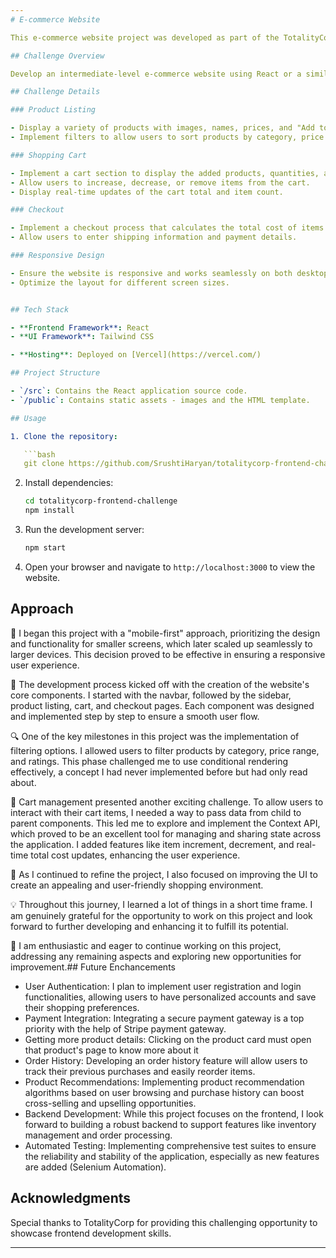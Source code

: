 ```yaml
---
# E-commerce Website

This e-commerce website project was developed as part of the TotalityCorp Frontend Challenge. It is an intermediate-level e-commerce site **Urban Elegance** built using [React](https://reactjs.org/) and [Tailwind CSS](https://tailwindcss.com/).

## Challenge Overview

Develop an intermediate-level e-commerce website using React or a similar frontend framework/library. The website replicates a shopping site with essential features, including product listing, cart management, and checkout. This challenge combines coding, UI design, logical thinking, user interaction, and critical problem-solving.

## Challenge Details

### Product Listing

- Display a variety of products with images, names, prices, and "Add to Cart" buttons.
- Implement filters to allow users to sort products by category, price range, or ratings.

### Shopping Cart

- Implement a cart section to display the added products, quantities, and total cost.
- Allow users to increase, decrease, or remove items from the cart.
- Display real-time updates of the cart total and item count.

### Checkout

- Implement a checkout process that calculates the total cost of items in the cart.
- Allow users to enter shipping information and payment details.

### Responsive Design

- Ensure the website is responsive and works seamlessly on both desktop and mobile devices.
- Optimize the layout for different screen sizes.


## Tech Stack

- **Frontend Framework**: React
- **UI Framework**: Tailwind CSS

- **Hosting**: Deployed on [Vercel](https://vercel.com/)

## Project Structure

- `/src`: Contains the React application source code.
- `/public`: Contains static assets - images and the HTML template.

## Usage

1. Clone the repository:

   ```bash
   git clone https://github.com/SrushtiHaryan/totalitycorp-frontend-challenge.git
   ```

2. Install dependencies:

   ```bash
   cd totalitycorp-frontend-challenge
   npm install
   ```

3. Run the development server:

   ```bash
   npm start
   ```

4. Open your browser and navigate to `http://localhost:3000` to view the website.

## Approach
📱 I began this project with a "mobile-first" approach, prioritizing the design and functionality for smaller screens, 
which later scaled up seamlessly to larger devices. This decision proved to be effective in ensuring a responsive user experience.

🚀 The development process kicked off with the creation of the website's core components. 
I started with the navbar, followed by the sidebar, product listing, cart, and checkout pages. 
Each component was designed and implemented step by step to ensure a smooth user flow.

🔍 One of the key milestones in this project was the implementation of filtering options. 
I allowed users to filter products by category, price range, and ratings. 
This phase challenged me to use conditional rendering effectively, a concept I had never implemented before but had only read about.

🛒 Cart management presented another exciting challenge. To allow users to interact with their cart items, 
I needed a way to pass data from child to parent components. This led me to explore and implement the Context API, 
which proved to be an excellent tool for managing and sharing state across the application. 
I added features like item increment, decrement, and real-time total cost updates, enhancing the user experience.

🎨 As I continued to refine the project, I also focused on improving the UI to create an appealing and user-friendly shopping environment.

💡 Throughout this journey, I learned a lot of things in a short time frame. 
I am genuinely grateful for the opportunity to work on this project and look forward to 
further developing and enhancing it to fulfill its potential.

🚀 I am enthusiastic and eager to continue working on this project, addressing any remaining aspects 
and exploring new opportunities for improvement.## Future Enchancements

- User Authentication: I plan to implement user registration and login functionalities, allowing users to have personalized accounts and save their shopping preferences.
- Payment Integration: Integrating a secure payment gateway is a top priority with the help of Stripe payment gateway.
- Getting more product details: Clicking on the product card must open that product's page to know more about it
- Order History: Developing an order history feature will allow users to track their previous purchases and easily reorder items.
- Product Recommendations: Implementing product recommendation algorithms based on user browsing and purchase history can boost cross-selling and upselling opportunities.
- Backend Development: While this project focuses on the frontend, I look forward to building a robust backend to support features like inventory management and order processing.
- Automated Testing: Implementing comprehensive test suites to ensure the reliability and stability of the application, especially as new features are added (Selenium Automation).

## Acknowledgments

Special thanks to TotalityCorp for providing this challenging opportunity to showcase frontend development skills.

---
```


